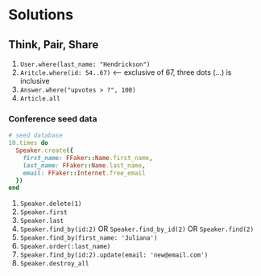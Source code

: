 # Solutions

## Think, Pair, Share

1. `User.where(last_name: "Hendrickson")`
2. `Aritcle.where(id: 54..67)` <-- exclusive of 67, three dots (...) is inclusive
3. `Answer.where("upvotes > ?", 100)`
4. `Article.all`


### Conference seed data

```ruby
# seed database
10.times do
  Speaker.create({
    first_name: FFaker::Name.first_name,
    last_name: FFaker::Name.last_name,
    email: FFaker::Internet.free_email
  })
end
```

1. `Speaker.delete(1)`
1. `Speaker.first`
1. `Speaker.last`
1. `Speaker.find_by(id:2)` OR `Speaker.find_by_id(2)` OR `Speaker.find(2)`
1. `Speaker.find_by(first_name: 'Juliana')`
1. `Speaker.order(:last_name)`
1. `Speaker.find_by(id:2).update(email: 'new@email.com')`
1. `Speaker.destroy_all`
